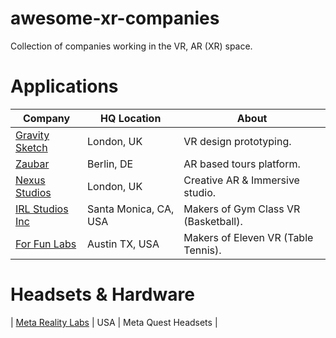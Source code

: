 # awesome-xr-companies
Collection of companies working in the VR, AR (XR) space.

# Applications

| Company                                              			| HQ Location   | About                    		| 
| -------------                                     			| ------------- | ------------------------ 		|
| [Gravity Sketch](https://www.gravitysketch.com/)  			| London, UK    | VR design prototyping. 		|
| [Zaubar](https://zaubar.com/)                     			| Berlin, DE    | AR based tours platform. 		|
| [Nexus Studios](https://nexusstudios.com/immersive/)		    	| London, UK    | Creative AR & Immersive studio. 	|
| [IRL Studios Inc](https://www.linkedin.com/company/irlstudios/)	| Santa Monica, CA, USA    | Makers of Gym Class VR (Basketball).|
| [For Fun Labs](https://www.linkedin.com/company/for-fun-labs/)	| Austin TX, USA | Makers of Eleven VR (Table Tennis).|

# Headsets & Hardware
| [Meta Reality Labs](https://about.meta.com/realitylabs/)		| USA | Meta Quest Headsets |
